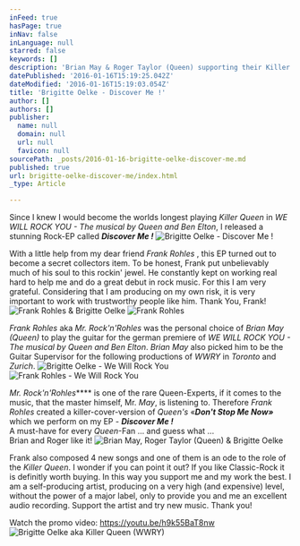 ```yaml
---
inFeed: true
hasPage: true
inNav: false
inLanguage: null
starred: false
keywords: []
description: 'Brian May & Roger Taylor (Queen) supporting their Killer Queen, Brigitte Oelke'
datePublished: '2016-01-16T15:19:25.042Z'
dateModified: '2016-01-16T15:19:03.054Z'
title: 'Brigitte Oelke - Discover Me !'
author: []
authors: []
publisher:
  name: null
  domain: null
  url: null
  favicon: null
sourcePath: _posts/2016-01-16-brigitte-oelke-discover-me.md
published: true
url: brigitte-oelke-discover-me/index.html
_type: Article

---
```

Since I knew I would become the worlds longest playing _Killer Queen_ in _WE WILL ROCK YOU - The musical by Queen and Ben Elton_, I released a stunning Rock-EP called _**Discover Me !**_
![Brigitte Oelke - Discover Me !](https://the-grid-user-content.s3-us-west-2.amazonaws.com/2eb13077-feac-45dc-9122-7b43e0e72e28.jpg)

With a little help from my dear friend _Frank Rohles_ , this EP turned out to become a secret collectors item. To be honest, Frank put unbelievably much of his soul to this rockin' jewel. He constantly kept on working real hard to help me and do a great debut in rock music. For this I am very grateful. Considering that I am producing on my own risk, it is very important to work with trustworthy people like him. Thank You, Frank!
![Frank Rohles & Brigitte Oelke](https://the-grid-user-content.s3-us-west-2.amazonaws.com/8a63bc20-8a8d-46db-ab66-15778445a205.jpg)
![Frank Rohles](https://the-grid-user-content.s3-us-west-2.amazonaws.com/990064f6-a462-492c-a48a-78af8082666f.jpg)

_Frank Rohles_ aka _Mr. Rock'n'Rohles_ was the personal choice of _Brian May (Queen)_ to play the guitar for the german premiere of _WE WILL ROCK YOU - The musical by Queen and Ben Elton_. _Brian May_ also picked him to be the Guitar Supervisor for the following productions of _WWRY_ in _Toronto_ and _Zurich_. ![Brigitte Oelke - We Will Rock You](https://the-grid-user-content.s3-us-west-2.amazonaws.com/3e298330-dfdc-4f2b-bfee-017fc94a9f53.jpg)
![Frank Rohles - We Will Rock You](https://the-grid-user-content.s3-us-west-2.amazonaws.com/87fbfaa4-51c0-48b1-9fa2-1a39608d22ad.jpg)

_Mr. Rock'n'Rohles_**** is one of the rare Queen-Experts, if it comes to the music, that the master himself, Mr. _May_, is listening to. Therefore _Frank Rohles_ created a killer-cover-version of _Queen's_ «_**Don't Stop Me Now»**_ which we perform on my EP - _**Discover Me !**_  
A must-have for every _Queen_-Fan ... and guess what ...   
Brian and Roger like it!
![Brian May, Roger Taylor (Queen) & Brigitte Oelke](https://the-grid-user-content.s3-us-west-2.amazonaws.com/a1356c6a-334c-4a3a-afe8-e1909f2a69cd.jpg)

Frank also composed 4 new songs and one of them is an ode to the role of the _Killer Queen_. I wonder if you can point it out? If you like Classic-Rock it is definitly worth buying. In this way you support me and my work the best. I am a self-producing artist, producing on a very high (and expensive) level, without the power of a major label, only to provide you and me an excellent audio recording. 
Support the artist and try new music. Thank you!

Watch the promo video: https://youtu.be/h9k55BaT8nw
![Brigitte Oelke aka Killer Queen (WWRY)](https://the-grid-user-content.s3-us-west-2.amazonaws.com/57217306-f262-415a-9e36-395324f20fed.jpg)